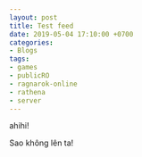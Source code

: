 ```yaml
---
layout: post
title: Test feed
date: 2019-05-04 17:10:00 +0700
categories:
- Blogs
tags:
- games
- publicRO
- ragnarok-online
- rathena
- server
---
```


ahihi!

Sao không lên ta!
